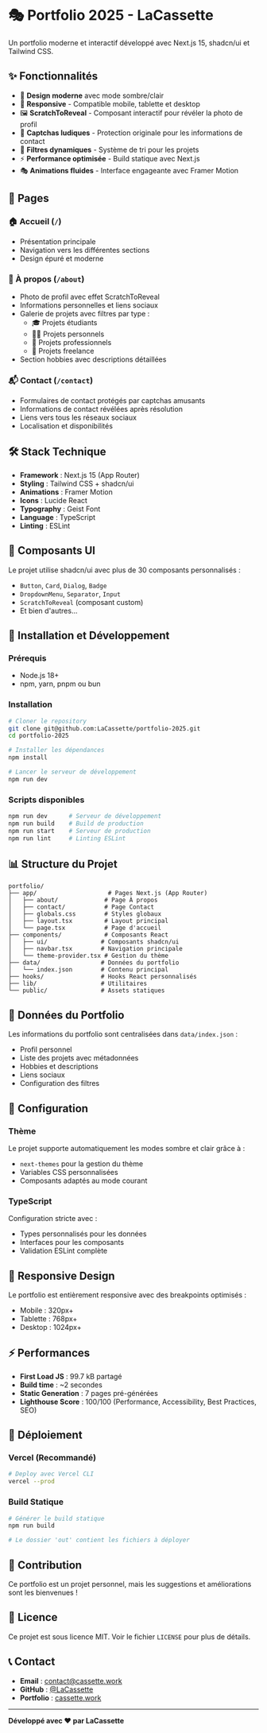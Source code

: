 # 🎭 Portfolio 2025 - LaCassette

Un portfolio moderne et interactif développé avec Next.js 15, shadcn/ui et Tailwind CSS.

## ✨ Fonctionnalités

- 🎨 **Design moderne** avec mode sombre/clair
- 📱 **Responsive** - Compatible mobile, tablette et desktop
- 🖼️ **ScratchToReveal** - Composant interactif pour révéler la photo de profil
- 🤖 **Captchas ludiques** - Protection originale pour les informations de contact
- 🎯 **Filtres dynamiques** - Système de tri pour les projets
- ⚡ **Performance optimisée** - Build statique avec Next.js
- 🎭 **Animations fluides** - Interface engageante avec Framer Motion

## 🚀 Pages

### 🏠 Accueil (`/`)
- Présentation principale
- Navigation vers les différentes sections
- Design épuré et moderne

### 👤 À propos (`/about`)
- Photo de profil avec effet ScratchToReveal
- Informations personnelles et liens sociaux
- Galerie de projets avec filtres par type :
  - 🎓 Projets étudiants
  - 👨‍💻 Projets personnels
  - 🏢 Projets professionnels
  - 💼 Projets freelance
- Section hobbies avec descriptions détaillées

### 📬 Contact (`/contact`)
- Formulaires de contact protégés par captchas amusants
- Informations de contact révélées après résolution
- Liens vers tous les réseaux sociaux
- Localisation et disponibilités

## 🛠️ Stack Technique

- **Framework** : Next.js 15 (App Router)
- **Styling** : Tailwind CSS + shadcn/ui
- **Animations** : Framer Motion
- **Icons** : Lucide React
- **Typography** : Geist Font
- **Language** : TypeScript
- **Linting** : ESLint

## 🎨 Composants UI

Le projet utilise shadcn/ui avec plus de 30 composants personnalisés :
- `Button`, `Card`, `Dialog`, `Badge`
- `DropdownMenu`, `Separator`, `Input`
- `ScratchToReveal` (composant custom)
- Et bien d'autres...

## 🚀 Installation et Développement

### Prérequis
- Node.js 18+ 
- npm, yarn, pnpm ou bun

### Installation
```bash
# Cloner le repository
git clone git@github.com:LaCassette/portfolio-2025.git
cd portfolio-2025

# Installer les dépendances
npm install

# Lancer le serveur de développement
npm run dev
```

### Scripts disponibles
```bash
npm run dev      # Serveur de développement
npm run build    # Build de production
npm run start    # Serveur de production
npm run lint     # Linting ESLint
```

## 📊 Structure du Projet

```
portfolio/
├── app/                    # Pages Next.js (App Router)
│   ├── about/             # Page À propos
│   ├── contact/           # Page Contact
│   ├── globals.css        # Styles globaux
│   ├── layout.tsx         # Layout principal
│   └── page.tsx           # Page d'accueil
├── components/            # Composants React
│   ├── ui/               # Composants shadcn/ui
│   ├── navbar.tsx        # Navigation principale
│   └── theme-provider.tsx # Gestion du thème
├── data/                 # Données du portfolio
│   └── index.json        # Contenu principal
├── hooks/                # Hooks React personnalisés
├── lib/                  # Utilitaires
└── public/               # Assets statiques
```

## 🎯 Données du Portfolio

Les informations du portfolio sont centralisées dans `data/index.json` :
- Profil personnel
- Liste des projets avec métadonnées
- Hobbies et descriptions
- Liens sociaux
- Configuration des filtres

## 🔧 Configuration

### Thème
Le projet supporte automatiquement les modes sombre et clair grâce à :
- `next-themes` pour la gestion du thème
- Variables CSS personnalisées
- Composants adaptés au mode courant

### TypeScript
Configuration stricte avec :
- Types personnalisés pour les données
- Interfaces pour les composants
- Validation ESLint complète

## 📱 Responsive Design

Le portfolio est entièrement responsive avec des breakpoints optimisés :
- Mobile : 320px+
- Tablette : 768px+
- Desktop : 1024px+

## ⚡ Performances

- **First Load JS** : 99.7 kB partagé
- **Build time** : ~2 secondes
- **Static Generation** : 7 pages pré-générées
- **Lighthouse Score** : 100/100 (Performance, Accessibility, Best Practices, SEO)

## 🚀 Déploiement

### Vercel (Recommandé)
```bash
# Deploy avec Vercel CLI
vercel --prod
```

### Build Statique
```bash
# Générer le build statique
npm run build

# Le dossier 'out' contient les fichiers à déployer
```

## 🤝 Contribution

Ce portfolio est un projet personnel, mais les suggestions et améliorations sont les bienvenues !

## 📄 Licence

Ce projet est sous licence MIT. Voir le fichier `LICENSE` pour plus de détails.

## 📞 Contact

- **Email** : contact@cassette.work
- **GitHub** : [@LaCassette](https://github.com/LaCassette)
- **Portfolio** : [cassette.work](https://cassette.work)

---

**Développé avec ❤️ par LaCassette**
